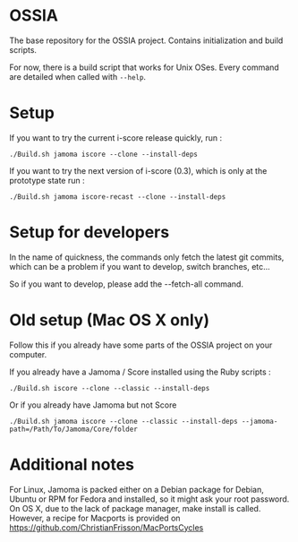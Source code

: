 OSSIA
=====

The base repository for the OSSIA project. Contains initialization and build scripts.

For now, there is a build script that works for Unix OSes.
Every command are detailed when called with `--help`.

Setup
=====
If you want to try the current i-score release quickly, run : 

    ./Build.sh jamoma iscore --clone --install-deps

If you want to try the next version of i-score (0.3), which is only at the prototype state run : 

    ./Build.sh jamoma iscore-recast --clone --install-deps

Setup for developers
====================
In the name of quickness, the commands only fetch the latest git commits, which can be a problem if you want to develop, switch branches, etc...

So if you want to develop, please add the --fetch-all command.

Old setup (Mac OS X only)
=========================
Follow this if you already have some parts of the OSSIA project on your computer.

If you already have a Jamoma / Score installed using the Ruby scripts : 

    ./Build.sh iscore --clone --classic --install-deps

Or if you already have Jamoma but not Score

    ./Build.sh jamoma iscore --clone --classic --install-deps --jamoma-path=/Path/To/Jamoma/Core/folder
    
Additional notes
================
For Linux, Jamoma is packed either on a Debian package for Debian, Ubuntu or RPM for Fedora and installed, so it might ask your root password.
On OS X, due to the lack of package manager, make install is called. However, a recipe for Macports is provided on https://github.com/ChristianFrisson/MacPortsCycles

